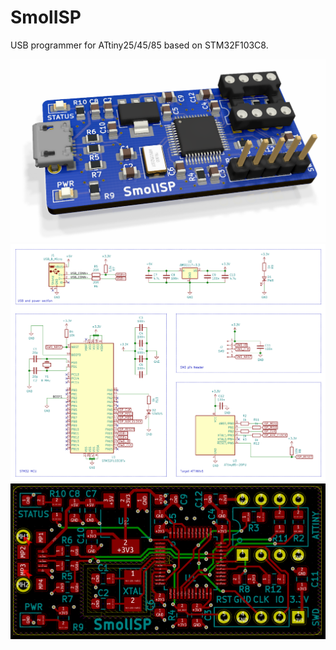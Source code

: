 # SmolISP

USB programmer for ATtiny25/45/85 based on STM32F103C8.

![render](./docs/render.png)
![schematic](./docs/schematic.png)
![signals](./docs/signals.png)